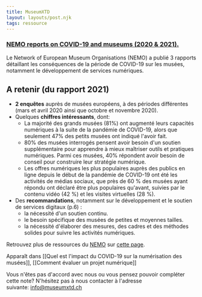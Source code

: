 ```yaml
---
title: MuseumXTD
layout: layouts/post.njk
tags: ressource
---
```

### [NEMO reports on COVID-19 and museums (2020 & 2021).](https://www.ne-mo.org/advocacy/our-advocacy-work/museums-during-covid-19.html)
Le Network of European Museum Organisations (NEMO) a publié 3 rapports détaillant les conséquences de la période de COVID-19 sur les musées, notamment le développement de services numériques. 

## A retenir (du rapport 2021)
- **2 enquêtes** auprès de musées européens, à des périodes différentes (mars et avril 2020 ainsi que octobre et novembre 2020). 
- Quelques **chiffres intéressants**, dont: 
	- La majorité des grands musées (81%) ont augmenté leurs capacités numériques à la suite de la pandémie de COVID-19, alors que seulement 47% des petits musées ont indiqué l'avoir fait.
	- 80% des musées interrogés pensent avoir besoin d'un soutien supplémentaire pour apprendre à mieux maîtriser outils et pratiques numériques. Parmi ces musées, 40%  répondent avoir besoin de conseil pour construire leur stratégie numérique. 
	- Les offres numériques les plus populaires auprès des publics en ligne depuis le début de la pandémie de COVID-19 ont été les activités de médias sociaux, que près de 60 % des musées ayant répondu ont déclaré être plus populaires qu'avant, suivies par le contenu vidéo (42 %) et les visites virtuelles (28 %).
- Des **recommandations**, notamment sur le développement et le soutien de services digitaux (p.6) :
	- la nécessité d'un soutien continu.
	- le besoin spécifique des musées de petites et moyennes tailles. 
	- la nécessité d'élaborer des mesures, des cadres et des méthodes solides pour suivre les activités numériques. 
  
Retrouvez plus de ressources du [NEMO](https://www.ne-mo.org/about-us/who-we-are.html) sur [cette page](https://www.ne-mo.org/about-us/resources.html). 


Apparaît dans [[Quel est l'impact du COVID-19 sur la numérisation des musées]], [[Comment évaluer un projet numérique]]

Vous n'êtes pas d'accord avec nous ou vous pensez pouvoir compléter cette note? N'hésitez pas à nous contacter à l'adresse suivante: [info@museumxtd.ch](mailto:info@museumxtd.ch)
